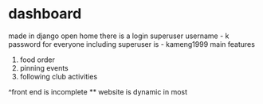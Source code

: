 # dashboard
made in django
open home
there is a login
superuser username - k
password for everyone including superuser is - kameng1999
main features
1) food order
2) pinning events
3) following club activities

^front end is incomplete
** website is dynamic in most
